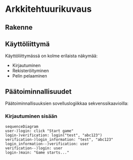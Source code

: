 # Arkkitehtuurikuvaus

## Rakenne



## Käyttöliittymä
Käyttöliittymässä on kolme erilaista näkymää: 
- Kirjautuminen
- Rekisteröityminen
- Pelin pelaaminen

## Päätoiminnallisuudet
Päätoiminnallisuuksien sovelluslogiikkaa sekvenssikaavioilla:
### Kirjautuminen sisään
```mermaid
sequenceDiagram
user-)login: click "Start game"
login-)verification: login("test", "abc123")
verification-)login_information: "test", "abc123"
login_information--)verification: user
verification--)login: user
login-)main: "Game starts..."

```
